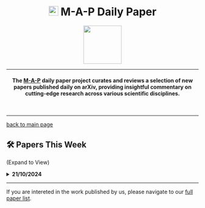 <h1 align="center"><img src="https://cdn-avatars.huggingface.co/v1/production/uploads/63839e9962badff4326cf360/k4Q7R4XLDMp_1VF4C6GEd.jpeg" width="25"> M-A-P Daily Paper</h1>
<p align="center">
<a href="https://github.com/DenverCoder1/readme-typing-svg"><img src="https://media.giphy.com/media/Rn26lWjqA0uUU/giphy.gif" width="100"></a>
</p>
<hr/>
<h4 align="center">The <a href=https://m-a-p.ai>M-A-P</a> daily paper project curates and reviews a selection of new papers published daily on arXiv, providing insightful commentary on cutting-edge research across various scientific disciplines.</h4>
<br>
<hr/>

[back to main page](https://m-a-p.ai/DailyPaper)


## 🛠️ Papers This Week 

(Expand to View)

<details>
<summary> <b>21/10/2024</b> </summary>

<table class="center">

| Paper | Comments |
|:-------------|:-------------|
| [Do LLMs "know" internally when they follow instructions?](https://arxiv.org/pdf/2410.14516) | The study employs linear probes across different layers (early/middle/last layers) and different positions of tokens (first/middle/last token) to identify whether modifying representations along with dimension in the input embedding space links to successful instruction-following. This methodology connects with another recent relevant work 'Improving Instruction-Following in Language Models through Activation Steering.' From the perspective of mechanical interpretability, the findings demonstrate the capability of linear probing in identifying the parameters in even an abstract scenario like instruction-following. This can be effectively generalised to identifying patterns in CoT. It can also be utilised in activating more effective reasoning patterns through activation steering. This is a promising research direction. The value of parameter probing this kind of methodology appears underappreciated in the field. |
| [Do LLMs estimate uncertainty well in instruction-following?](https://arxiv.org/pdf/2410.14582) | The methodology for cross-model uncertainty comparison in this paper requires further verification. Some of the propsoed methods are based on probability and mean token entropy. The study identifies normalized p(true) as the most reliable evaluation metric. Additional verification is needed to understand its cross-model applicability of these metrics. The evolution of uncertainty during pre-training merits further investigation. |
| [MomentumSMoE: Integrating Momentum into Sparse Mixture of Experts](https://arxiv.org/pdf/2410.14574) | The introduction of momentum into SMoE raises negative effects to computational efficiency and the bound of model architecture，regarding Formula 9 in the paper. The paper lacks clear justification for the crutial meaning of dynamics of the expert representations in SMoEs. |
| Optimizing Attention with Mirror Descent: Generalized Max-Margin Token Selection | The paper presents a novel attention mechanism. Detailed formula analysis pending. |
| How Does Data Diversity Shape the Weight Landscape of Neural Networks? | Key findings include: 1) Dropout tends to promote more uniform distribution of empirical spectral density (ESD), while weight decay leads to heavier tails. 2) Data diversity's effects on weight matrices align with dropout's impact and contrast with weight decay's effects. |
| Streaming Deep Reinforcement Learning Finally Works | Claims to stabilize Streaming DRL. Further verification needed to assess potential overclaiming. |
| Supervised Chain of Thought | The paper's primary contribution lies in introducing the concept of prompt space complexity. It proposes that search complexity is determined by total information volume and per-step information extraction, defined as C(m,s). This framework offers a more well-defined approach to quantifying CoT requirements across different task types compared to the vaguer concept of hops. |
| Almost-Linear RNNs Yield Highly Interpretable Symbolic Codes in Dynamical Systems Reconstruction | Notable for its design motivation and abstraction of linear subregions with self-convergent symbolic linear representations. The implications for CoT attention mechanisms suggest natural language generation may operate through state transitions corresponding to subregion representations. Questions remain regarding the symbolic linearity of these representations. |
| RA-BLIP: Multimodal Adaptive Retrieval-Augmented Bootstrapping Language-Image Pre-training | Addresses the widely acknowledged information bottleneck issue in MLLM encoders. The approach targets specific token-patch correspondences. Potential improvements could involve dynamic, context-aware sub-image framing based on text embeddings, though training complexity may present challenges. |
| Speciesism in Natural Language Processing Research | Documents LLMs' learned biases regarding non-human animals, reflecting human prejudices. |
| Associative memory and dead neurons | Examines neurons exhibiting activation function saturation. Merits further investigation. |
| Latent Weight Diffusion: Generating Policies from Trajectories | Presents potential benefits for cross-game Decision Transformer generalization. The approach models different policy behaviors using latent variable z, deriving target policy function distributions through conditional independence. The policy representation shows promise for cross-game generalization. |
| On Partial Prototype Collapse in the DINO Family of Self-Supervised Methods | Further analysis pending. |
| Provable Benefits of Complex Parameterizations for Structured State Space Models | Provides experimental validation of complex parameterization benefits for SSMs. Key finding demonstrates higher dimensional utilization in complex parameterization, though experiments remain relatively simple. Formula verification pending. |
| In-context learning and Occam's razor | Noteworthy sections include 3.1 and 3.5, highlighting prefix encoding differences and theoretically establishing prefix encoding length as a tight upper bound for dataset and model complexity. The framework redefines ICL-based meta-learning objectives through minimizing prefix encoding length across multiple tasks. |
| RepoGraph: Enhancing AI Software Engineering with Repository-level Code Graph | While not groundbreaking, the graph-based code modeling approach aligns with effective representation strategies for both code and mathematics. Connected to early attempts at RL-optimized reasoning for DAGs. |

</table>

</details>
<hr/>

If you are intereted in the work published by us, please navigate to our [full paper list](https://huggingface.co/collections/m-a-p/m-a-p-full-paper-list-65e070a694c7b01c5547fbff).
